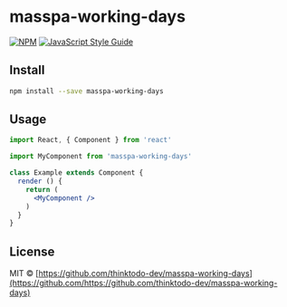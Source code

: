 # masspa-working-days

> 

[![NPM](https://img.shields.io/npm/v/masspa-working-days.svg)](https://www.npmjs.com/package/masspa-working-days) [![JavaScript Style Guide](https://img.shields.io/badge/code_style-standard-brightgreen.svg)](https://standardjs.com)

## Install

```bash
npm install --save masspa-working-days
```

## Usage

```jsx
import React, { Component } from 'react'

import MyComponent from 'masspa-working-days'

class Example extends Component {
  render () {
    return (
      <MyComponent />
    )
  }
}
```

## License

MIT © [https://github.com/thinktodo-dev/masspa-working-days](https://github.com/https://github.com/thinktodo-dev/masspa-working-days)
